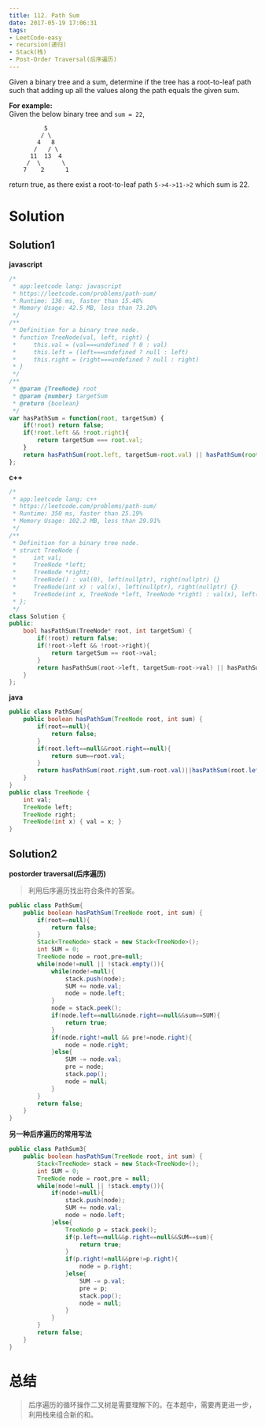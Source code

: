 ```yaml
---
title: 112. Path Sum
date: 2017-05-19 17:06:31
tags:
- LeetCode-easy
- recursion(递归)
- Stack(栈)
- Post-Order Traversal(后序遍历)
---
```


Given a binary tree and a sum, determine if the tree has a root-to-leaf path such that adding up all the values along the path equals the given sum.

**For example:**<br>
Given the below binary tree and `sum = 22`,

              5
             / \
            4   8
           /   / \
          11  13  4
         /  \      \
        7    2      1

return true, as there exist a root-to-leaf path `5->4->11->2` which sum is 22.

<!-- more -->

# Solution
## Solution1

**javascript**

```js
/*
 * app:leetcode lang: javascript
 * https://leetcode.com/problems/path-sum/
 * Runtime: 136 ms, faster than 15.48%
 * Memory Usage: 42.5 MB, less than 73.20%
 */
/**
 * Definition for a binary tree node.
 * function TreeNode(val, left, right) {
 *     this.val = (val===undefined ? 0 : val)
 *     this.left = (left===undefined ? null : left)
 *     this.right = (right===undefined ? null : right)
 * }
 */
/**
 * @param {TreeNode} root
 * @param {number} targetSum
 * @return {boolean}
 */
var hasPathSum = function(root, targetSum) {
    if(!root) return false;
    if(!root.left && !root.right){
        return targetSum === root.val;
    }
    return hasPathSum(root.left, targetSum-root.val) || hasPathSum(root.right, targetSum-root.val);
};
```



**c++**

```c++
/*
 * app:leetcode lang: c++
 * https://leetcode.com/problems/path-sum/
 * Runtime: 350 ms, faster than 25.19% 
 * Memory Usage: 102.2 MB, less than 29.91%
 */
/**
 * Definition for a binary tree node.
 * struct TreeNode {
 *     int val;
 *     TreeNode *left;
 *     TreeNode *right;
 *     TreeNode() : val(0), left(nullptr), right(nullptr) {}
 *     TreeNode(int x) : val(x), left(nullptr), right(nullptr) {}
 *     TreeNode(int x, TreeNode *left, TreeNode *right) : val(x), left(left), right(right) {}
 * };
 */
class Solution {
public:
    bool hasPathSum(TreeNode* root, int targetSum) {
        if(!root) return false;
        if(!root->left && !root->right){
            return targetSum == root->val;
        }
        return hasPathSum(root->left, targetSum-root->val) || hasPathSum(root->right, targetSum-root->val);
    }
};
```

**java**

```java
public class PathSum{
    public boolean hasPathSum(TreeNode root, int sum) {
        if(root==null){
            return false;
        }
        if(root.left==null&&root.right==null){
            return sum==root.val;
        }
        return hasPathSum(root.right,sum-root.val)||hasPathSum(root.left,sum-root.val);
    }
}
public class TreeNode {
    int val;
    TreeNode left;
    TreeNode right;
    TreeNode(int x) { val = x; }
}
```

## Solution2

**postorder traversal(后序遍历)**

>利用后序遍历找出符合条件的答案。

```java
public class PathSum{
    public boolean hasPathSum(TreeNode root, int sum) {
        if(root==null){
            return false;
        }
        Stack<TreeNode> stack = new Stack<TreeNode>();
        int SUM = 0;
        TreeNode node = root,pre=null;
        while(node!=null || !stack.empty()){
            while(node!=null){
                stack.push(node);
                SUM += node.val;
                node = node.left;
            }
            node = stack.peek();
            if(node.left==null&&node.right==null&&sum==SUM){
                return true;
            }
            if(node.right!=null && pre!=node.right){
                node = node.right;
            }else{
                SUM -= node.val;
                pre = node;
                stack.pop();
                node = null;
            }
        }
        return false;
    }
}
```

**另一种后序遍历的常用写法**

```java
public class PathSum3{
    public boolean hasPathSum(TreeNode root, int sum) {
        Stack<TreeNode> stack = new Stack<TreeNode>();
        int SUM = 0;
        TreeNode node = root,pre = null;
        while(node!=null || !stack.empty()){
            if(node!=null){
                stack.push(node);
                SUM += node.val;
                node = node.left;
            }else{
                TreeNode p = stack.peek();
                if(p.left==null&&p.right==null&&SUM==sum){
                    return true;
                }
                if(p.right!=null&&pre!=p.right){
                    node = p.right;
                }else{
                    SUM -= p.val;
                    pre = p;
                    stack.pop();
                    node = null;
                }
            }
        }
        return false;
    }
}
```

# 总结

>后序遍历的循环操作二叉树是需要理解下的。在本题中，需要再更进一步，利用栈来组合新的和。